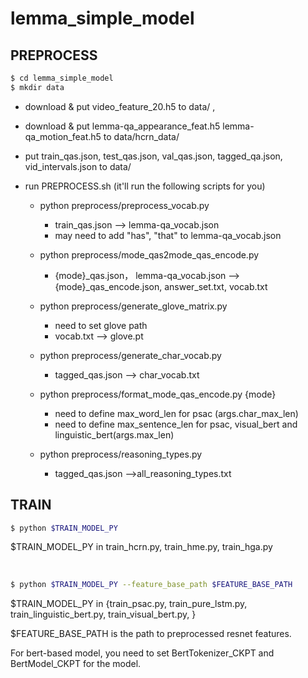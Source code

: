 # lemma_simple_model


## PREPROCESS
```bash
$ cd lemma_simple_model
$ mkdir data
```
+ download & put video_feature_20.h5 to data/ , 
+ download & put lemma-qa_appearance_feat.h5  lemma-qa_motion_feat.h5 to data/hcrn_data/

+ put train_qas.json, test_qas.json, val_qas.json, tagged_qa.json, vid_intervals.json to data/


+ run PREPROCESS.sh (it'll run the following scripts for you)
  + python preprocess/preprocess_vocab.py
    + train_qas.json --> lemma-qa_vocab.json
    + may need to add "has", "that" to lemma-qa_vocab.json

  + python preprocess/mode_qas2mode_qas_encode.py
    + {mode}_qas.json， lemma-qa_vocab.json --> {mode}_qas_encode.json, answer_set.txt, vocab.txt
    
  + python preprocess/generate_glove_matrix.py
    + need to set glove path
    + vocab.txt --> glove.pt
    
  + python preprocess/generate_char_vocab.py
    + tagged_qas.json --> char_vocab.txt
    
  + python preprocess/format_mode_qas_encode.py {mode}
    + need to define max_word_len for psac (args.char_max_len)
    + need to define max_sentence_len for psac, visual_bert and linguistic_bert(args.max_len)
    
  + python preprocess/reasoning_types.py
    + tagged_qas.json -->all_reasoning_types.txt

## TRAIN

```bash
$ python $TRAIN_MODEL_PY
```
$TRAIN_MODEL_PY in train_hcrn.py, train_hme.py, train_hga.py

<br /> 

```bash
$ python $TRAIN_MODEL_PY --feature_base_path $FEATURE_BASE_PATH
```

$TRAIN\_MODEL\_PY in {train_psac.py, train_pure_lstm.py, train_linguistic_bert.py, train_visual_bert.py, }

$FEATURE_BASE_PATH is the path to preprocessed resnet features.

For bert-based model, you need to set BertTokenizer_CKPT and BertModel_CKPT for the model.